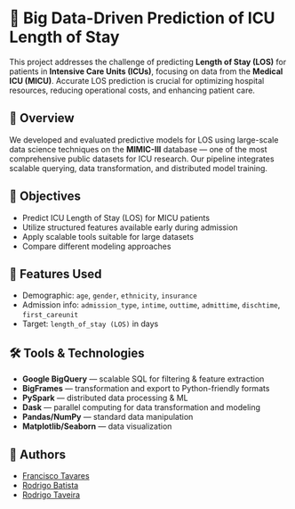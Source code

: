 # 🏥 Big Data-Driven Prediction of ICU Length of Stay

This project addresses the challenge of predicting **Length of Stay (LOS)** for patients in **Intensive Care Units (ICUs)**, focusing on data from the **Medical ICU (MICU)**. Accurate LOS prediction is crucial for optimizing hospital resources, reducing operational costs, and enhancing patient care.

## 📌 Overview

We developed and evaluated predictive models for LOS using large-scale data science techniques on the **MIMIC-III** database — one of the most comprehensive public datasets for ICU research. Our pipeline integrates scalable querying, data transformation, and distributed model training.

## 🎯 Objectives

- Predict ICU Length of Stay (LOS) for MICU patients  
- Utilize structured features available early during admission  
- Apply scalable tools suitable for large datasets  
- Compare different modeling approaches  

## 🧠 Features Used

- Demographic: `age`, `gender`, `ethnicity`, `insurance`
- Admission info: `admission_type`, `intime`, `outtime`, `admittime`, `dischtime`, `first_careunit`
- Target: `length_of_stay (LOS)` in days

## 🛠️ Tools & Technologies

- **Google BigQuery** — scalable SQL for filtering & feature extraction  
- **BigFrames** — transformation and export to Python-friendly formats  
- **PySpark** — distributed data processing & ML  
- **Dask** — parallel computing for data transformation and modeling  
- **Pandas/NumPy** — standard data manipulation  
- **Matplotlib/Seaborn** — data visualization  

## 🤖 Authors

- [Francisco Tavares](https://github.com/kikotavares10) 
- [Rodrigo Batista](https://github.com/r0drig0-batista)
- [Rodrigo Taveira](https://github.com/Rodrigo21tt) 
